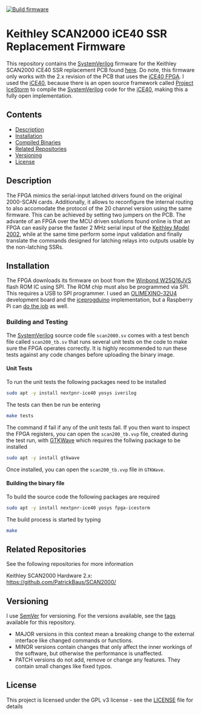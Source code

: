 [![Build firmware](https://github.com/PatrickBaus/SCAN2000_iCE40_Firmware/actions/workflows/ci.yml/badge.svg)](https://github.com/PatrickBaus/SCAN2000_iCE40_Firmware/actions/workflows/ci.yml)

# Keithley SCAN2000 iCE40 SSR Replacement Firmware
This repository contains the [SystemVerilog](https://en.wikipedia.org/wiki/SystemVerilog) firmware for the Keithley SCAN2000 iCE40 SSR replacement PCB found [here](https://github.com/PatrickBaus/SCAN2000/). Do note, this firmware only works with the 2.x revision of the PCB that uses the [iCE40 FPGA](https://www.latticesemi.com/iCE40). I used the [iCE40](https://www.latticesemi.com/iCE40), because there is an open source framework called [Project IceStorm](https://github.com/YosysHQ/icestorm) to compile the [SystemVerilog](https://en.wikipedia.org/wiki/SystemVerilog) code for the [iCE40](https://www.latticesemi.com/iCE40), making this a fully open implementation.

## Contents
- [Description](#description)
- [Installation](#installation)
- [Compiled Binaries](#compiled-binaries)
- [Related Repositories](#related-repositories)
- [Versioning](#versioning)
- [License](#license)

## Description
The FPGA mimics the serial-input latched drivers found on the original 2000-SCAN cards. Additionally, it allows to reconfigure the internal routing to also accomodate the protocol of the 20 channel version using the same firmware. This can be achieved by setting two jumpers on the PCB. The advante of an FPGA over the MCU driven solutions found online is that an FPGA can easily parse the faster 2 MHz serial input of the [Keithley Model 2002](https://www.tek.com/en/products/keithley/digital-multimeter/2002-series), while at the same time perform some input validation and finally translate the commands designed for latching relays into outputs usable by the non-latching SSRs.

## Installation
The FPGA downloads its firmware on boot from the [Winbond W25Q16JVS](https://www.winbond.com/hq/product/code-storage-flash-memory/serial-nor-flash/?__locale=en&partNo=W25Q16JV) flash ROM IC using SPI. The ROM chip must also be programmed via SPI. This requires a USB to SPI programmer. I used an [OLIMEXINO-32U4](https://www.olimex.com/Products/Duino/AVR/OLIMEXINO-32U4/open-source-hardware) development board and the [iceprogduino](https://github.com/OLIMEX/iCE40HX1K-EVB/tree/master/programmer) implementation, but a Raspberry Pi can [do the job](https://www.olimex.com/wiki/ICE40HX1K-EVB#Iceprog_with_Raspberry_PI) as well.

### Building and Testing
The [SystemVerilog](https://en.wikipedia.org/wiki/SystemVerilog) source code file ```scan2000.sv``` comes with a test bench file called ```scan200_tb.sv``` that runs several unit tests on the code to make sure the FPGA operates correctly. It is highly recommended to run these tests against any code changes before uploading the binary image.

#### Unit Tests
To run the unit tests the following packages need to be installed
```bash
sudo apt -y install nextpnr-ice40 yosys iverilog
```

The tests can then be run be entering
```bash
make tests
```

The command if fail if any of the unit tests fail. If you then want to inspect the FPGA registers, you can open the ```scan200_tb.vvp``` file, created during the test run, with [GTKWave](https://gtkwave.sourceforge.net/) which requires the follwing package to be installed
```bash
sudo apt -y install gtkwave
```

Once installed, you can open the ```scan200_tb.vvp``` file in ```GTKWave```.

#### Building the binary file
To build the source code the following packages are required
```bash
sudo apt -y install nextpnr-ice40 yosys fpga-icestorm
```

The build process is started by typing
```bash
make
```

## Related Repositories
See the following repositories for more information

Keithley SCAN2000 Hardware 2.x: https://github.com/PatrickBaus/SCAN2000/

## Versioning
I use [SemVer](http://semver.org/) for versioning. For the versions available, see the [tags](../../tags) available for this repository.

- MAJOR versions in this context mean a breaking change to the external interface like changed commands or functions.
- MINOR versions contain changes that only affect the inner workings of the software, but otherwise the performance is unaffected.
- PATCH versions do not add, remove or change any features. They contain small changes like fixed typos.

## License
This project is licensed under the GPL v3 license - see the [LICENSE](LICENSE) file for details
